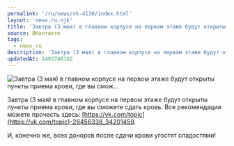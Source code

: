 ```yaml
---
permalink: '/ru/news/vk-4130/index.html'
layout: 'news.ru.njk'
title: 'Завтра (3 мая) в главном корпусе на первом этаже будут открыты пункты приема крови, где вы смож'
source: ВКонтакте
tags:
  - news_ru
description: 'Завтра (3 мая) в главном корпусе на первом этаже будут открыты пункты приема крови, где вы смож…'
updatedAt: 1493748102
---
```

![Завтра (3 мая) в главном корпусе на первом этаже будут открыты пункты приема крови, где вы смож…](https://sun9-49.userapi.com/impf/c626519/v626519481/69864/Dxu829sBeew.jpg?size=1280x853&quality=96&proxy=1&sign=7cec1f60b93c38ed70023e4d86970945&c_uniq_tag=7xrO7RFIjZUikxCG_dFEK9LKZEb-PUzs-YI7MNWm6WM&type=album)

Завтра (3 мая) в главном корпусе на первом этаже будут открыты пункты приема крови, где вы сможете сдать кровь. Все рекомендации можете прочесть здесь: [https://vk.com/topic](https://vk.com/topic)-26456338_34201459.

И, конечно же, всех доноров после сдачи крови угостят сладостями!
